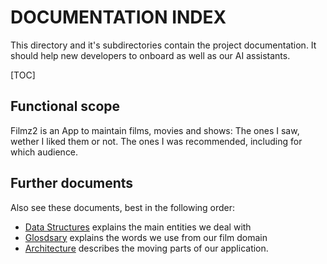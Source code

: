 # DOCUMENTATION INDEX

This directory and it's subdirectories contain the project documentation. It should help new developers to onboard as well as our AI assistants. 

[TOC]

## Functional scope

Filmz2 is an App to maintain films, movies and shows: The ones I saw, wether I liked them or not. The ones I was recommended, including for which audience.

## Further documents

Also see these documents, best in the following order:

* [Data Structures](DATA_STRUCTURES.md) explains the main entities we deal with
* [Glosdsary](GLOSSARY.md) explains the words we use from our film domain
* [Architecture](ARCHITECTURE.md) describes the moving parts of our application.